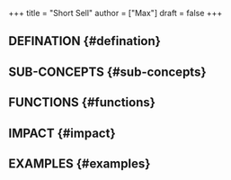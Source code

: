 +++
title = "Short Sell"
author = ["Max"]
draft = false
+++

## DEFINATION {#defination}


## SUB-CONCEPTS {#sub-concepts}


## FUNCTIONS {#functions}


## IMPACT {#impact}


## EXAMPLES {#examples}
